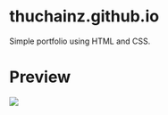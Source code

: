 # thuchainz.github.io
Simple portfolio using HTML and CSS.

# Preview
![](https://github.com/thuchainz/thuchainz.github.io/blob/main/preview.gif)
